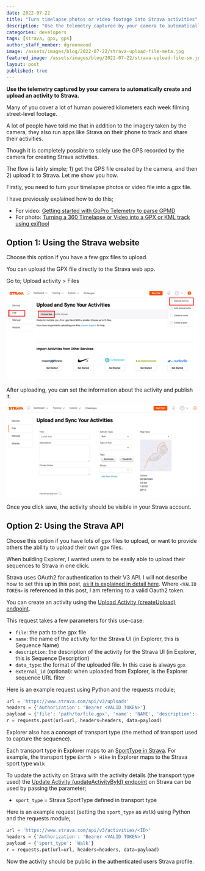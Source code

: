 ```yaml
---
date: 2022-07-22
title: "Turn timelapse photos or video footage into Strava activities"
description: "Use the telemetry captured by your camera to automatically create and upload an activity to Strava."
categories: developers
tags: [strava, gpx, gps]
author_staff_member: dgreenwood
image: /assets/images/blog/2022-07-22/strava-upload-file-meta.jpg
featured_image: /assets/images/blog/2022-07-22/strava-upload-file-sm.jpg
layout: post
published: true
---
```


**Use the telemetry captured by your camera to automatically create and upload an activity to Strava.**

Many of you cover a lot of human powered kilometers each week filming street-level footage.

A lot of people have told me that in addition to the imagery taken by the camera, they also run apps like Strava on their phone to track and share their activities.

Though it is completely possible to solely use the GPS recorded by the camera for creating Strava activities.

The flow is fairly simple; 1) get the GPS file created by the camera, and then 2) upload it to Strava. Let me show you how.

Firstly, you need to turn your timelapse photos or video file into a gpx file.

I have previously explained how to do this;

* For video: [Getting started with GoPro Telemetry to parse GPMD](/blog/2022/gopro-telemetry-exporter-getting-started)
* For photo:  [Turning a 360 Timelapse or Video into a GPX or KML track using exiftool](/blog/2022/extracting-gps-track-from-360-timelapse-video)

## Option 1: Using the Strava website

Choose this option if you have a few gpx files to upload.

You can upload the GPX file directly to the Strava web app.

Go to; Upload activity > Files

<img class="img-fluid" src="/assets/images/blog/2022-07-22/strava-upload-file.png" alt="Strava web gpx file upload" title="Strava web gpx file upload" />

After uploading, you can set the information about the activity and publish it.

<img class="img-fluid" src="/assets/images/blog/2022-07-22/strava-set-activity.png" alt="Strava web gpx set activity" title="Strava web gpx set activity" />

Once you click save, the activity should be visible in your Strava account.

## Option 2: Using the Strava API

Choose this option if you have lots of gpx files to upload, or want to provide others the ability to upload their own gpx files.

When building Explorer, I wanted users to be easily able to upload their sequences to Strava in one click.

Strava uses OAuth2 for authentication to their V3 API. I will not describe how to set this up in this post, [as it is explained in detail here](https://developers.strava.com/docs/authentication/). Where `<VALID TOKEN>` is referenced in this post, I am referring to a valid Oauth2 token.

You can create an activity using the [Upload Activity (createUpload) endpoint](https://developers.strava.com/docs/reference/#api-Uploads-createUpload).

This request takes a few parameters for this use-case:

* `file`: the path to the gpx file
* `name`: the name of the activity for the Strava UI (in Explorer, this is Sequence Name)
* `description`: the description of the activity for the Strava UI (in Explorer, this is Sequence Description)
* `data_type`: the format of the uploaded file. In this case is always `gpx`
* `external_id` (optional): when uploaded from Explorer, is the Explorer sequence URL filter

Here is an example request using Python and the requests module;

```python
url = 'https://www.strava.com/api/v3/uploads'
headers = {'Authorization': 'Bearer <VALID TOKEN>'}
payload = {'file': 'path/to/file.gpx', 'name': 'NAME', 'description': 'DESCRIPTION', 'data_type': 'gpx', 'external_id': 'https://explorer.trekview.org/?sequence_uuid=b976328b-6cb5-4578-a297-a7845d592a2c'}
r = requests.post(url=url, headers=headers, data=payload)
```

Explorer also has a concept of transport type (the method of transport used to capture the sequence).

Each transport type in Explorer maps to an [SportType in Strava](https://developers.strava.com/docs/reference/#api-models-SportType). For example, the transport type `Earth > Hike` in Explorer maps to the Strava sport type `Walk`

To update the activity on Strava with the activity details (the transport type used) the [Update Activity (updateActivityById) endpoint](https://developers.strava.com/docs/reference/#api-Activities-updateActivityById) on Strava can be used by passing the parameter;

* `sport_type` = Strava SportType defined in transport type

Here is an example request (setting the `sport_type` as `Walk`) using Python and the requests module;

```python
url = 'https://www.strava.com/api/v3/activities/<ID>'
headers = {'Authorization': 'Bearer <VALID TOKEN>'}
payload = {'sport_type': 'Walk'}
r = requests.put(url=url, headers=headers, data=payload)
```

Now the activity should be public in the authenticated users Strava profile.